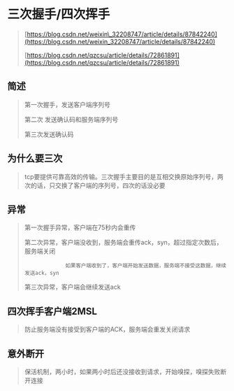 # 三次握手/四次挥手

> [https://blog.csdn.net/weixin\_32208747/article/details/87842240](https://blog.csdn.net/weixin_32208747/article/details/87842240)
>
> [https://blog.csdn.net/qzcsu/article/details/72861891](https://blog.csdn.net/qzcsu/article/details/72861891)

## 简述

> 第一次握手，发送客户端序列号
>
> 第二次  发送确认码和服务端序列号
>
> 第三次发送确认码

## 为什么要三次

> tcp要提供可靠高效的传输。三次握手主要目的是互相交换原始序列号，两次的话，只交换了客户端的序列号，四次的话没必要

## 异常

> 第一次握手异常，客户端在75秒内会重传
>
> 第二次异常，客户端没收到，服务端会重传ack，syn，超过指定次数后，服务端关闭
>
> ```
>              如果客户端收到了，客户端开始发送数据，服务端不接受这数据，继续发送ack，syn
> ```
>
> 第三次异常，客户端会继续发送ack

## 四次挥手客户端2MSL

> 防止服务端没有接受到客户端的ACK，服务端会重发关闭请求

## 意外断开

> 保活机制，两小时，如果两小时后还没接收到请求，开始嗅探，嗅探失败断开连接



